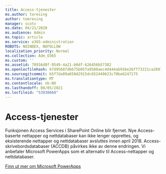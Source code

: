 ```yaml
---
title: Access-tjenester
ms.author: toresing
author: tomresing
manager: scotv
ms.date: 04/21/2020
ms.audience: Admin
ms.topic: article
ms.service: o365-administration
ROBOTS: NOINDEX, NOFOLLOW
localization_priority: Normal
ms.collection: Adm_O365
ms.custom: ''
ms.assetid: 78916d8f-9549-4a21-b0df-626456b57382
ms.openlocfilehash: 67d95687db675b05fa9580aec4d444ab916e26ff73221ca289791b80807ca62f
ms.sourcegitcommit: b5f7da89a650d2915dc652449623c78be6247175
ms.translationtype: MT
ms.contentlocale: nb-NO
ms.lasthandoff: 08/05/2021
ms.locfileid: "53938668"
---
```

# <a name="access-services"></a>Access-tjenester

Funksjonen Access Services i SharePoint Online blir fjernet. Nye Access-baserte nettapper og nettdatabaser kan ikke lenger opprettes, og eksisterende nettapper og nettdatabaser avsluttes innen april 2018. Access-skrivebordsdatabaser (ACCDB) påvirkes ikke av denne endringen. Vi anbefaler Microsoft PowerApps som et alternativ til Access-nettapper og nettdatabaser. 
  
[Finn ut mer om Microsoft PowerApps](https://powerapps.microsoft.com/)
  